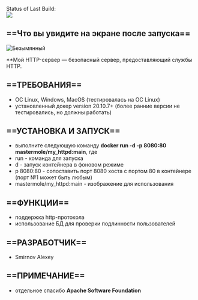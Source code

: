 Status of Last Build:<br>
<img src="https://github.com/mastermole0310/my_httpd/workflows/Publish Docker image/badge.svg?branch-main"><br>


## ==Что вы увидите на экране после запуска==
![Безымянный](https://user-images.githubusercontent.com/95876810/155151091-0c58233f-b4aa-4ae2-b8f8-aff028f9a73e.jpg)

**Мой HTTP-сервер —  безопасный сервер, предоставляющий службы HTTP.

## ==ТРЕБОВАНИЯ==
- OC Linux, Windows, MacOS (тестировалась на ОС Linux)
- установленный докер version 20.10.7+ (более ранние версии не тестировались, но должны работать)
## ==УСТАНОВКА И ЗАПУСК==
- выполните следующую команду
**docker run -d -p 8080:80 mastermole/my_httpd:main**, где 
- run - команда для запуска
- d - запуск контейнера в фоновом режиме
- p 8080:80 - сопоставить порт 8080 хоста с портом 80 в контейнере (порт №1 может быть любым)
- mastermole/my_httpd:main - изображение для использования
## ==ФУНКЦИИ==
- поддержка http-протокола
- использование БД для проверки подлинности пользователей
## ==РАЗРАБОТЧИК==
- Smirnov Alexey
## ==ПРИМЕЧАНИЕ==
- отдельное спасибо **Apache Software Foundation**
